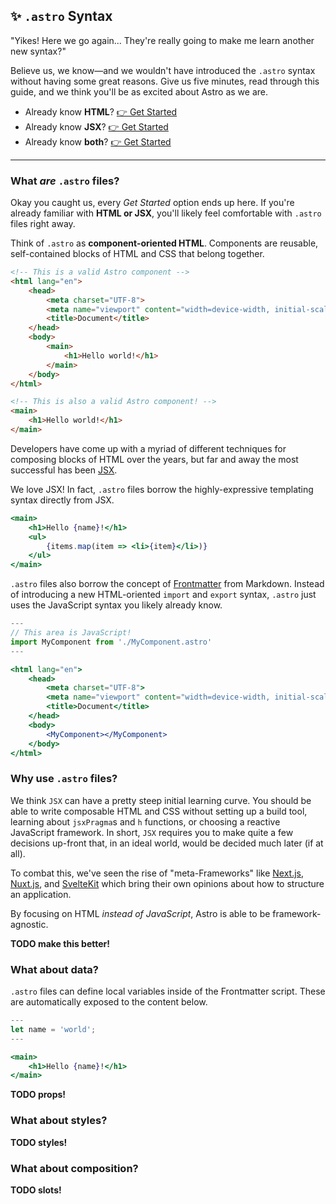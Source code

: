 ## ✨ `.astro` Syntax

"Yikes! Here we go again... They're really going to make me learn another new syntax?"

Believe us, we know—and we wouldn't have introduced the `.astro` syntax without having some great reasons. Give us five minutes, read through this guide, and we think you'll be as excited about Astro as we are.

- Already know **HTML**? [👉 Get Started](#what-are-astro-files)
- Already know **JSX**? [👉 Get Started](#what-are-astro-files)
- Already know **both**? [👉 Get Started](#what-are-astro-files)

---

### What _are_ `.astro` files?

Okay you caught us, every _Get Started_ option ends up here. If you're already familiar with **HTML or JSX**, you'll likely feel comfortable with `.astro` files right away.

Think of `.astro` as **component-oriented HTML**. Components are reusable, self-contained blocks of HTML and CSS that belong together.

```html
<!-- This is a valid Astro component -->
<html lang="en">
    <head>
        <meta charset="UTF-8">
        <meta name="viewport" content="width=device-width, initial-scale=1.0">
        <title>Document</title>
    </head>
    <body>
        <main>
            <h1>Hello world!</h1>
        </main>
    </body>
</html>
```

```html
<!-- This is also a valid Astro component! -->
<main>
    <h1>Hello world!</h1>
</main>
```

Developers have come up with a myriad of different techniques for composing blocks of HTML over the years, but far and away the most successful has been [JSX](https://reactjs.org/docs/introducing-jsx.html).

We love JSX! In fact, `.astro` files borrow the highly-expressive templating syntax directly from JSX.

```jsx
<main>
    <h1>Hello {name}!</h1>
    <ul>
        {items.map(item => <li>{item}</li>)}
    </ul>
</main>
```

`.astro` files also borrow the concept of [Frontmatter](https://jekyllrb.com/docs/front-matter/) from Markdown. Instead of introducing a new HTML-oriented `import` and `export` syntax, `.astro` just uses the JavaScript syntax you likely already know.

```jsx
---
// This area is JavaScript!
import MyComponent from './MyComponent.astro'
---

<html lang="en">
    <head>
        <meta charset="UTF-8">
        <meta name="viewport" content="width=device-width, initial-scale=1.0">
        <title>Document</title>
    </head>
    <body>
        <MyComponent></MyComponent>
    </body>
</html>
```

### Why use `.astro` files?

We think `JSX` can have a pretty steep initial learning curve. You should be able to write composable HTML and CSS without setting up a build tool, learning about `jsxPragma`s and `h` functions, or choosing a reactive JavaScript framework. In short, `JSX` requires you to make quite a few decisions up-front that, in an ideal world, would be decided much later (if at all).

To combat this, we've seen the rise of "meta-Frameworks" like [Next.js](https://nextjs.org/), [Nuxt.js](https://nuxtjs.org/), and [SvelteKit](https://kit.svelte.dev/) which bring their own opinions about how to structure an application.

By focusing on HTML _instead of JavaScript_, Astro is able to be framework-agnostic. 

**TODO make this better!**

### What about data?

`.astro` files can define local variables inside of the Frontmatter script. These are automatically exposed to the content below.

```jsx
---
let name = 'world';
---

<main>
    <h1>Hello {name}!</h1>
</main>
```

**TODO props!**

### What about styles?

**TODO styles!**

### What about composition?

**TODO slots!**
